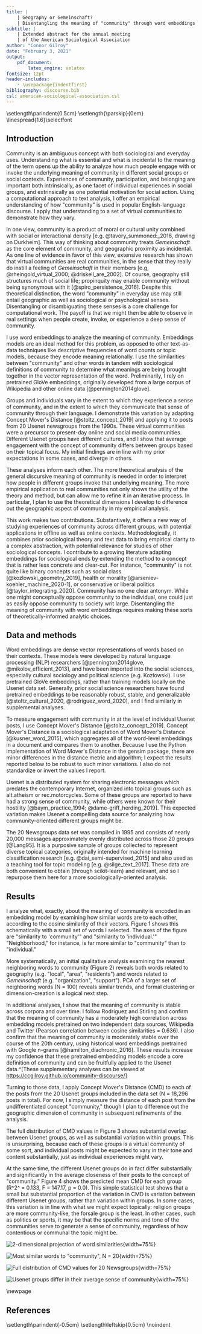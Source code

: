```yaml
---
title: | 
    | Geography or Gemeinschaft? 
    | Disentangling the meaning of "community" through word embeddings
subtitle: |
    | Extended abstract for the annual meeting 
    | of the American Sociological Association
author: "Connor Gilroy"
date: "February 3, 2021"
output: 
    pdf_document:
        latex_engine: xelatex
fontsize: 12pt
header-includes:
    - \usepackage{indentfirst}
bibliography: discourse.bib
csl: american-sociological-association.csl
---
```


\setlength\parindent{0.5cm}
\setlength{\parskip}{0em}
\linespread{1.6}\selectfont

## Introduction

Community is an ambiguous concept with both sociological and everyday uses. Understanding what is essential and what is incidental to the meaning of the term opens up the ability to analyze how much people engage with or invoke the underlying meaning of community in different social groups or social contexts. Experiences of community, participation, and belonging are important both intrinsically, as one facet of individual experiences in social groups, and extrinsically as one potential motivation for social action. Using a computational approach to text analysis, I offer an empirical understanding of how "community" is used in popular English-language discourse. I apply that understanding to a set of virtual communities to demonstrate how they vary. 

In one view, community is a product of moral or cultural unity combined with social or interactional density [e.g. @tavory_summoned:_2016, drawing on Durkheim]. This way of thinking about community treats *Gemeinschaft* as the core element of community, and geographic proximity as incidental. As one line of evidence in favor of this view, extensive research has shown that virtual communities are real communities, in the sense that they really do instill a feeling of *Gemeinschaft* in their members [e.g, @rheingold_virtual_2000; @driskell_are_2002]. Of course, geography still structures much of social life; propinquity may enable community without being synonymous with it [@spiro_persistence_2016]. Despite this theoretical distinction, the word "community" in everyday use may still entail geographic as well as sociological or psychological senses. Disentangling or disambiguating these senses is a core challenge for computational work. The payoff is that we might then be able to observe in real settings when people create, invoke, or experience a deep sense of community.

I use word embeddings to analyze the meaning of community. Embeddings models are an ideal method for this problem, as opposed to other text-as-data techniques like descriptive frequencies of word counts or topic models, because they encode meaning relationally. I use the similarities between "community" and other words in tandem with sociological definitions of community to determine what meanings are being brought together in the vector representation of the word. Preliminarily, I rely on pretrained GloVe embeddings, originally developed from a large corpus of Wikipedia and other online data [@pennington2014glove]. 

Groups and individuals vary in the extent to which they experience a sense of community, and in the extent to which they communicate that sense of community through their language. I demonstrate this variation by adapting Concept Mover's Distance [@stoltz_concept_2019] and applying it to posts from 20 Usenet newsgroups from the 1990s. These virtual communities were a precursor to present-day online and social media communities. Different Usenet groups have different cultures, and I show that average engagement with the concept of community differs between groups based on their topical focus. My initial findings are in line with my prior expectations in some cases, and diverge in others.

These analyses inform each other. The more theoretical analysis of the general discursive meaning of community is needed in order to interpret how people in different groups invoke that underlying meaning. The more empirical application to real communities not only shows the utility of the theory and method, but can allow me to refine it in an iterative process. In particular, I plan to use the theoretical dimensions I develop to difference out the geographic aspect of community in my empirical analysis.

This work makes two contributions. Substantively, it offers a new way of studying experiences of community across different groups, with potential applications in offline as well as online contexts. Methodologically, it combines prior sociological theory and text data to bring empirical clarity to a complex abstraction, with potential relevance for studies of other sociological concepts. I contribute to a growing literature adapting embeddings for sociological ends by extending the method to a concept that is rather less concrete and clear-cut. For instance, "community" is not quite like binary concepts such as social class [@kozlowski_geometry_2019], health or morality [@arseniev-koehler_machine_2020-1], or conservative or liberal politics [@taylor_integrating_2020]. Community has no one clear antonym. While one might conceptually oppose community to the individual, one could just as easily oppose community to society writ large. Disentangling the meaning of community with word embeddings requires making these sorts of theoretically-informed analytic choices. 

## Data and methods

Word embeddings are dense vector representations of words based on their contexts. These models were developed by natural language processing (NLP) researchers [@pennington2014glove, @mikolov_efficient_2013], and have been imported into the social sciences, especially cultural sociology and political science (e.g. Kozlowski). I use pretrained GloVe embeddings, rather than training models locally on the Usenet data set. Generally, prior social science researchers have found pretrained embeddings to be reasonably robust, stable, and generalizable [@stoltz_cultural_2020, @rodriguez_word_2020], and I find similarly in supplemental analyses.

To measure engagement with community in at the level of individual Usenet posts, I use Concept Mover's Distance [@stoltz_concept_2019]. Concept Mover's Distance is a sociological adaptation of Word Mover's Distance [@kusner_word_2015], which aggregates all of the word-level embeddings in a document and compares them to another. Because I use the Python implementation of Word Mover's Distance in the gensim package, there are minor differences in the distance metric and algorithm; I expect the results reported below to be robust to such minor variations. I also do not standardize or invert the values I report.

Usenet is a distributed system for sharing electronic messages which predates the contemporary Internet, organized into topical groups such as alt.atheism or rec.motorcycles. Some of these groups are reported to have had a strong sense of community, while others were known for their hostility [@baym_practice_1994; @dame-griff_herding_2019]. This expected variation makes Usenet a compelling data source for analyzing how community-oriented different groups might be.

The 20 Newsgroups data set was compiled in 1995 and consists of nearly 20,000 messages approximately evenly distributed across those 20 groups [@Lang95]. It is a purposive sample of groups collected to represent diverse topical categories, originally intended for machine learning classification research [e.g. @dai_semi-supervised_2015] and also used as a teaching tool for topic modeling [e.g. @silge_text_2017]. These data are both convenient to obtain (through scikit-learn) and relevant, and so I repurpose them here for a more sociologically-oriented analysis.

## Results

I analyze what, exactly, about the meaning of community is encoded in an embedding model by examining how similar words are to each other, according to the cosine similarity of their vectors. Figure 1 shows this schematically with a small set of words I selected. The axes of the figure are "similarity to 'community'" and "similarity to 'individual.'" "Neighborhood," for instance, is far more similar to "community" than to "individual."

More systematically, an initial qualitative analysis examining the nearest neighboring words to community (Figure 2) reveals both words related to geography (e.g. "local", "area", "residents") and words related to *Gemeinschaft* (e.g. "organization", "support"). PCA of a larger set of neighboring words (N = 100) reveals similar trends, and formal clustering or dimension-creation is a logical next step.

In additional analyses, I show that the meaning of community is stable across corpora and over time. I follow Rodriguez and Stirling and confirm that the meaning of community has a moderately high correlation across embedding models pretrained on two independent data sources, Wikipedia and Twitter (Pearson correlation between cosine similarities = 0.636). I also confirm that the meaning of community is moderately stable over the course of the 20th century, using historical word embeddings pretrained with Google n-grams [@hamilton_diachronic_2016]. These results increase my confidence that these pretrained embedding models encode a core definition of community and can be fruitfully applied to the Usenet data.^[These supplementary analyses can be viewed at https://ccgilroy.github.io/community-discourse/]

Turning to those data, I apply Concept Mover's Distance (CMD) to each of the posts from the 20 Usenet groups included in the data set (N = 18,296 posts in total). For now, I simply measure the distance of each post from the undifferentiated concept "community," though I plan to difference out the geographic dimension of community in subsequent refinements of the analysis. 

The full distribution of CMD values in Figure 3 shows substantial overlap between Usenet groups, as well as substantial variation within groups. This is unsurprising, because each of these groups is a virtual community of some sort, and individual posts might be expected to vary in their tone and content substantially, just as individual experiences might vary.

At the same time, the different Usenet groups do in fact differ substantially and significantly in the average closeness of their posts to the concept of "community." Figure 4 shows the predicted mean CMD for each group (R^2^ = 0.133, F = 147.17, p = 0.0). This simple statistical test shows that a small but substantial proportion of the variation in CMD is variation between different Usenet groups, rather than variation within groups. In some cases, this variation is in line with what we might expect topically: religion groups are more community-like, the forsale group is the least. In other cases, such as politics or sports, it may be that the specific norms and tone of the communities serve to generate a sense of community, regardless of how contentious or communal the topic might be.

![2-dimensional projection of word similarities](../img/community_projection2.png){width=75%}

![Most similar words to "community", N = 20](../img/community_top20.png){width=75%}

![Full distribution of CMD values for 20 Newsgroups](../img/usenet_cmd_full.png){width=75%}

![Usenet groups differ in their average sense of community](../img/usenet_cmd_predicted.png){width=75%}

\newpage

## References

\setlength\parindent{-0.5cm}
\setlength\leftskip{0.5cm}
\noindent
